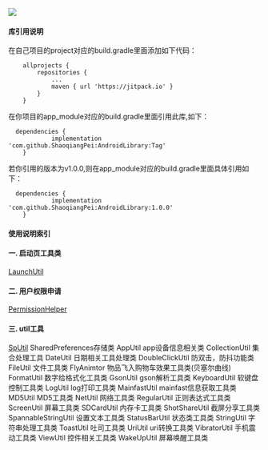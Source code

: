 [![](https://jitpack.io/v/ShaoqiangPei/AndroidLibrary.svg)](https://jitpack.io/#ShaoqiangPei/AndroidLibrary)

#### 库引用说明
在自己项目的project对应的build.gradle里面添加如下代码：
```
	allprojects {
		repositories {
			...
			maven { url 'https://jitpack.io' }
		}
	}
```
在你项目的app_module对应的build.gradle里面引用此库,如下：
```
  dependencies {
	        implementation 'com.github.ShaoqiangPei:AndroidLibrary:Tag'
	}
```
若你引用的版本为v1.0.0,则在app_module对应的build.gradle里面具体引用如下：
```
  dependencies {
	        implementation 'com.github.ShaoqiangPei:AndroidLibrary:1.0.0'
	}
```
#### 使用说明索引
#### 一. 启动页工具类
[LaunchUtil](https://github.com/ShaoqiangPei/AndroidLibrary/blob/master/read/LaunchUtil%E4%BD%BF%E7%94%A8%E8%AF%B4%E6%98%8E.md
)
#### 二. 用户权限申请
[PermissionHelper](https://github.com/ShaoqiangPei/AndroidLibrary/blob/master/read/PermissionHelper%E4%BD%BF%E7%94%A8%E8%AF%B4%E6%98%8E.md
)
#### 三. util工具
[SpUtil](https://github.com/ShaoqiangPei/AndroidLibrary/blob/master/read/SpUtil%E4%BD%BF%E7%94%A8%E8%AF%B4%E6%98%8E.md)  SharedPreferences存储类
AppUtil  app设备信息相关类
CollectionUtil  集合处理工具
DateUtil  日期相关工具处理类
DoubleClickUtil  防双击，防抖功能类
FileUtil 文件工具类
FlyAnimtor 物品飞入购物车效果工具类(贝塞尔曲线)
FormatUtil 数字给格式化工具类
GsonUtil gson解析工具类
KeyboardUtil 软键盘控制工具类
LogUtil log打印工具类
MainfastUtil mainfast信息获取工具类
MD5Util MD5工具类
NetUtil 网络工具类
RegularUtil 正则表达式工具类
ScreenUtil 屏幕工具类
SDCardUtil 内存卡工具类
ShotShareUtil 截屏分享工具类
SpannableStringUtil 设置文本工具类
StatusBarUtil 状态类工具类
StringUtil 字符串处理工具类
ToastUtil 吐司工具类
UriUtil uri转换工具类
VibratorUtil 手机震动工具类
ViewUtil 控件相关工具类
WakeUpUtil 屏幕唤醒工具类
